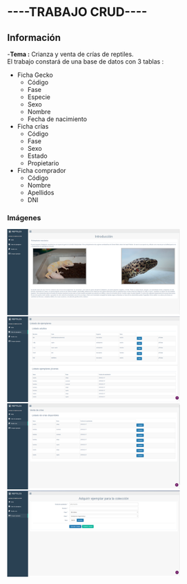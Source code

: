 # ----TRABAJO CRUD----
## Información
-**Tema :** Crianza y venta de crías de reptiles.  
El trabajo constará de una base de datos con 3 tablas :
- Ficha Gecko
  - Código
  - Fase
  - Especie
  - Sexo
  - Nombre
  - Fecha de nacimiento
- Ficha crías
  - Código
  - Fase
  - Sexo
  - Estado
  - Propietario
- Ficha comprador
  - Código
  - Nombre
  - Apellidos
  - DNI

### Imágenes
<img src="imagenes/scrt1.png" width="400px">
<img src="imagenes/scrt2.png" width="400px">
<img src="imagenes/scrt3.png" width="400px">
<img src="imagenes/scrt4.png" width="400px">